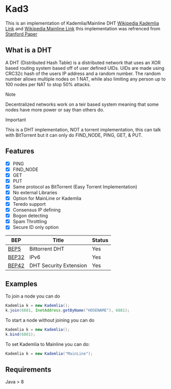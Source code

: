 Kad3
========
This is an implementation of Kademlia/Mainline DHT [Wikipedia Kademlia Link](http://en.wikipedia.org/wiki/Kademlia) and [Wikipedia Mainline Link](https://en.wikipedia.org/wiki/Mainline_DHT) this implementation was refrenced from [Stanford Paper](https://codethechange.stanford.edu/guides/guide_kademlia.html)

What is a DHT
-----
A DHT (Distributed Hash Table) is a distributed network that uses an XOR based routing system based off of user defined UIDs. UIDs are made using CRC32c hash of the users IP address and a random number. The random number allows multiple nodes on 1 NAT, while also limiting any person up to 100 nodes per NAT to stop 50% attacks.

> [!NOTE]
> Decentralized networks work on a teir based system meaning that some nodes have more power or say than others do.

> [!IMPORTANT]
> This is a DHT implementation, NOT a torrent implementation, this can talk with BitTorrent but it can only do FIND_NODE, PING, GET, & PUT.

Features
-----
- [x] PING
- [x] FIND_NODE
- [x] GET
- [x] PUT
- [x] Same protocol as BitTorrent (Easy Torrent Implementation)
- [x] No external Libraries
- [x] Option for MainLine or Kademlia
- [x] Teredo support
- [x] Consensus IP defining
- [x] Bogon detecting
- [x] Spam Throttling
- [x] Secure ID only option

| BEP | Title | Status |
|------|-------|--------|
|[BEP5](http://bittorrent.org/beps/bep_0005.html)|Bittorrent DHT| Yes |
|[BEP32](http://bittorrent.org/beps/bep_0032.html)|IPv6| Yes |
|[BEP42](http://www.bittorrent.org/beps/bep_0042.html)|DHT Security Extension| Yes |

Examples
-----
To join a node you can do
```java
Kademlia k = new Kademlia();
k.join(6881, InetAddress.getByName("HOSENAME"), 6881);
```

To start a node without joining you can do
```java
Kademlia k = new Kademlia();
k.bind(6881);
```

To set Kademlia to Mainline you can do:
```java
Kademlia k = new Kademlia("MainLine");
```

Requirements
-----
Java > 8
